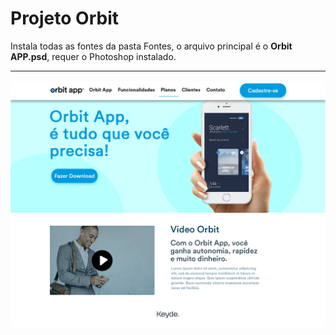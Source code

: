 # Projeto Orbit
Instala todas as fontes da pasta Fontes, o arquivo principal é o <b>Orbit APP.psd</b>, requer o Photoshop instalado.
<hr>
<img src="View.png"/>
